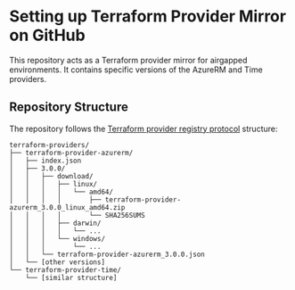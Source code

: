 # Setting up Terraform Provider Mirror on GitHub

This repository acts as a Terraform provider mirror for airgapped environments. It contains specific versions of the AzureRM and Time providers.

## Repository Structure

The repository follows the [Terraform provider registry protocol](https://www.terraform.io/docs/internals/provider-registry-protocol.html) structure:
```
terraform-providers/
├── terraform-provider-azurerm/
│   ├── index.json
│   ├── 3.0.0/
│   │   ├── download/
│   │   │   ├── linux/
│   │   │   │   └── amd64/
│   │   │   │       ├── terraform-provider-azurerm_3.0.0_linux_amd64.zip
│   │   │   │       └── SHA256SUMS
│   │   │   ├── darwin/
│   │   │   │   └── ...
│   │   │   └── windows/
│   │   │       └── ...
│   │   └── terraform-provider-azurerm_3.0.0.json
│   └── [other versions]
└── terraform-provider-time/
    └── [similar structure]
```
